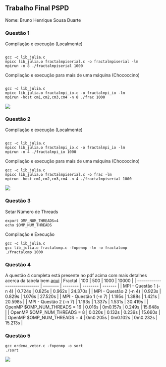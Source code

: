 ## Trabalho Final PSPD
Nome: Bruno Henrique Sousa Duarte


### Questão 1

Compilação e execução (Localmente)
```shell

gcc -c lib_julia.c
mpicc lib_julia.o fractalmpiserial.c -o fractalmpiserial -lm
mpirun -n 8 ./fractalmpiserial 1000

```


Compilação e execução para mais de uma máquina (Chococcino)
```shell

gcc -c lib_julia.c
mpicc lib_julia.o fractalmpi_io.c -o fractalmpi_io -lm
mpirun -host cm1,cm2,cm3,cm4 -n 8 ./frac 1000

```
![](https://imgur.com/IwhI4ck.png)


### Questão 2


Compilação e execução (Localmente)
```shell

gcc -c lib_julia.c
mpicc lib_julia.o fractalmpi_io.c -o fractalmpi_io -lm
mpirun -n 4 ./fractalmpi_io 1000

```


Compilação e execução para mais de uma máquina (Chococcino)
```shell
gcc -c lib_julia.c
mpicc lib_julia.o fractalmpiserial.c -o frac -lm
mpirun -host cm1,cm2,cm3,cm4 -n 4 ./fractalmpiserial 1000

```
![](https://imgur.com/jVTFuuj.png)


### Questão 3



Setar Número de Threads
```
export OMP_NUM_THREADS=4
echo $OMP_NUM_THREADS

```

Compilação e Execução
```shell
gcc -c lib_julia.c
gcc lib_julia.o fractalomp.c -fopenmp -lm -o fractalomp
./fractalomp 1000

```
### Questão 4
A questão 4 completa está presente no pdf acima com mais detalhes acerca da tabela bem [aqui](./Questão04.pdf)
| Fractal                       | 100      | 500      | 1000     | 10000   |
| ----------------------------- | -------- | -------- | -------- | ------- |
| MPI - Questão 1  (-n 4)        | 0.724s   | 0.825s   | 0.962s   | 24.370s |
| MPI - Questão 2 (-n 4)        | 0.923s   | 0.829s   | 1.076s   | 27.520s |
| MPI - Questão 1 (-n 7)        | 1.195s   | 1.388s   | 1.421s   | 20.598s |
| MPI - Questão 2  (-n 7)        | 1.193s   | 1.337s   | 1.531s   | 30.419s |
| OpenMP $OMP_NUM_THREADS = 16 | 0.016s   | 0m0.157s | 0.249s   | 15.648s |
| OpenMP $OMP_NUM_THREADS = 8  | 0.020s   | 0.132s   | 0.239s   | 15.660s |
| OpenMP $OMP_NUM_THREADS = 4  | 0m0.205s | 0m0.102s | 0m0.232s | 15.213s |

### Questão 5
```shell
gcc ordena_vetor.c -fopenmp -o sort
./sort
```
![](https://imgur.com/M9L1jfE.png)

